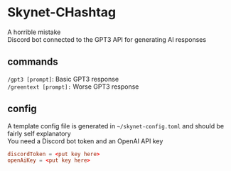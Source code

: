 # Skynet-CHashtag

A horrible mistake <br>
Discord bot connected to the GPT3 API for generating AI responses <br>

## commands
`/gpt3 [prompt]`: Basic GPT3 response <br>
`/greentext [prompt]:` Worse GPT3 response <br>

## config
A template config file is generated in `~/skynet-config.toml` and should be fairly self explanatory <br>
You need a Discord bot token and an OpenAI API key
```toml
discordToken = <put key here> 
openAiKey = <put key here>
```